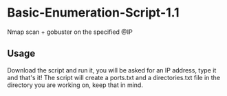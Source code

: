 # Basic-Enumeration-Script-1.1
Nmap scan + gobuster on the specified @IP

## Usage
Download the script and run it, you will be asked for an IP address, type it and that's it!
The script will create a ports.txt and a directories.txt file in the directory you are working on, keep that in mind.
